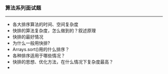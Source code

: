 ### 算法系列面试题
--- 
* 各大排序算法的时间、空间复杂度
* 快排的算法复杂度，怎么做到的？叙述原理
* 快排的最好情况
* 为什么一般用快排?
* Arrays.sort()用的什么排序？
* 各种排序适用于哪些情况？
* 快排的思想、优化方法，在什么情况下复杂度最高？
* 